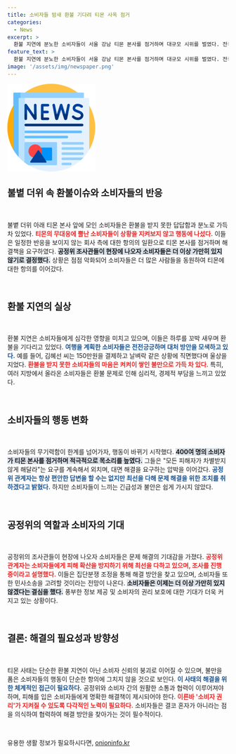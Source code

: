 ```yaml
---
title: 소비자들 밤새 환불 기다려 티몬 사옥 점거
categories:
  - News
excerpt: >
  환불 지연에 분노한 소비자들이 서울 강남 티몬 본사를 점거하며 대규모 시위를 벌였다. 전국 각지에서 모인 이들은 무더위 속에서도 환불을 요구하며 공정위에 도움을 요청, 피해 확산을 막기 위한 조사가 진행 중이다.
feature_text: >
  환불 지연에 분노한 소비자들이 서울 강남 티몬 본사를 점거하며 대규모 시위를 벌였다. 전국 각지에서 모인 이들은 무더위 속에서도 환불을 요구하며 공정위에 도움을 요청, 피해 확산을 막기 위한 조사가 진행 중이다.
image: '/assets/img/newspaper.png'
---
```


<p><img src="/assets/img/newspaper.png" alt="kimp 속보" /></p>

<h2 data-ke-size="size26">불볕 더위 속 환불이슈와 소비자들의 반응</h2>

<p data-ke-size="size16">&nbsp;</p>

<p>불볕 더위 아래 티몬 본사 앞에 모인 소비자들은 환불을 받지 못한 답답함과 분노로 가득 차 있었다. <b><span style="color: #ee2323;">티몬의 무대응에 뿔난 소비자들이 상황을 지켜보지 않고 행동에 나섰다.</span></b> 이들은 일정한 반응을 보이지 않는 회사 측에 대한 항의의 일환으로 티몬 본사를 점거하며 해결책을 요구하였다. <b><span style="background-color: #21538527;">공정위 조사관들이 현장에 나오자 소비자들은 더 이상 가만히 있지 않기로 결정했다.</span></b> 상황은 점점 악화되어 소비자들은 더 많은 사람들을 동원하여 티몬에 대한 항의를 이어갔다. </p>

<p data-ke-size="size16">&nbsp;</p>

<h2 data-ke-size="size26">환불 지연의 실상</h2>

<p data-ke-size="size16">&nbsp;</p>

<p>환불 지연은 소비자들에게 심각한 영향을 미치고 있으며, 이들은 하루를 꼬박 새우며 환불을 기다리고 있었다. <b><span style="color: #1a5490;">여행을 계획한 소비자들은 전전긍긍하며 대처 방안을 모색하고 있다.</span></b> 예를 들어, 김혜선 씨는 150만원을 결제하고 날벼락 같은 상황에 직면했다며 울상을 지었다. <b><span style="color: #ee2323;">환불을 받지 못한 소비자들의 마음은 켜켜이 쌓인 불만으로 가득 차 있다.</span></b> 특히, 여러 지방에서 올라온 소비자들은 환불 문제로 인해 심리적, 경제적 부담을 느끼고 있었다. </p>

<p data-ke-size="size16">&nbsp;</p>

<h2 data-ke-size="size26">소비자들의 행동 변화</h2>

<p data-ke-size="size16">&nbsp;</p>

<p>소비자들의 무기력함이 한계를 넘어가자, 행동이 바뀌기 시작했다. <b><span style="background-color: #21538527;">400여 명의 소비자가 티몬 본사를 점거하며 적극적으로 목소리를 높였다.</span></b> 그들은 "모든 피해자가 차별받지 않게 해달라"는 요구를 계속해서 외치며, 대면 해결을 요구하는 압박을 이어갔다. <b><span style="color: #1a5490;">공정위 관계자는 항상 편안한 답변을 할 수는 없지만 최선을 다해 문제 해결을 위한 조치를 취하겠다고 밝혔다.</span></b> 하지만 소비자들이 느끼는 긴급성과 불안은 쉽게 가시지 않았다. </p>

<p data-ke-size="size16">&nbsp;</p>

<h2 data-ke-size="size26">공정위의 역할과 소비자의 기대</h2>

<p data-ke-size="size16">&nbsp;</p>

<p>공정위의 조사관들이 현장에 나오자 소비자들은 문제 해결의 기대감을 가졌다. <b><span style="color: #ee2323;">공정위 관계자는 소비자들에게 피해 확산을 방지하기 위해 최선을 다하고 있으며, 조사를 진행 중이라고 설명했다.</span></b> 이들은 집단분쟁 조정을 통해 해결 방안을 찾고 있으며, 소비자들 또한 민사소송을 고려할 것이라는 전망이 나온다. <b><span style="background-color: #21538527;">소비자들은 이제는 더 이상 가만히 있지 않겠다는 결심을 했다.</span></b> 풍부한 정보 제공 및 소비자의 권리 보호에 대한 기대가 더욱 커지고 있는 상황이다.</p>

<p data-ke-size="size16">&nbsp;</p>

<h2 data-ke-size="size26">결론: 해결의 필요성과 방향성</h2>

<p data-ke-size="size16">&nbsp;</p>

<p>티몬 사태는 단순한 환불 지연이 아닌 소비자 신뢰의 붕괴로 이어질 수 있으며, 불만을 품은 소비자들의 행동이 단순한 항의에 그치지 않을 것으로 보인다. <b><span style="color: #1a5490;">이 사태의 해결을 위한 체계적인 접근이 필요하다.</span></b> 공정위와 소비자 간의 원활한 소통과 협력이 이루어져야 하며, 피해를 입은 소비자들에게 명확한 해결책이 제시되어야 한다. <b><span style="color: #ee2323;">이른바 '소비자 권리'가 지켜질 수 있도록 다각적인 노력이 필요하다.</span></b> 소비자들은 결코 혼자가 아니라는 점을 의식하여 협력하여 해결 방안을 찾아가는 것이 필수적이다.</p>

<p data-ke-size="size16">&nbsp;</p>
유용한 생활 정보가 필요하시다면, <a href="https://onioninfo.kr" rel="dofollow">onioninfo.kr</a>



